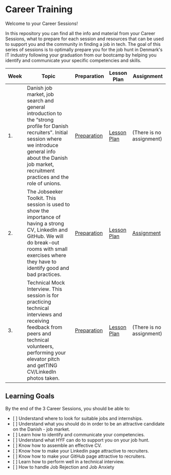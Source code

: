 # Career Training

Welcome to your Career Sessions!

In this repository you can find all the info and material from your Career Sessions, what to prepare for each session and resources that can be used to support you and the community in finding a job in tech. The goal of this series of sessions is to optimally prepare you for the job hunt in Denmark's IT industry following your graduation from our bootcamp by helping you identify and communicate your specific competencies and skills.

| Week | Topic                                                                                                                                                                                                                            | Preparation                           | Lesson Plan                           | Assignment                          |
| ---- | -------------------------------------------------------------------------------------------------------------------------------------------------------------------------------------------------------------------------------- | ------------------------------------- | ------------------------------------- | ----------------------------------- |
| 1.   | Danish job market, job search and general introduction to the “strong profile for Danish recruiters”. Initial session where we introduce general info about the Danish job market, recruitment practices and the role of unions. | [Preparation](./week1/preparation.md) | [Lesson Plan](./week1/lesson-plan.md) | (There is no assignment)            |
| 2.   | The Jobseeker Toolkit. This session is used to show the importance of having a strong CV, LinkedIn and GitHub. We will do break-out rooms with small exercises where they have to identify good and bad practices.               | [Preparation](./week2/preparation.md) | [Lesson Plan](./week2/lesson-plan.md) | [Assignment](./week2/assignment.md) |
| 3.   | Technical Mock Interview. This session is for practicing technical interviews and receiving feedback from peers and technical volunteers, performing your elevator pitch and getTING CV/LinkedIn photos taken.                   | [Preparation](./week3/preparation.md) | [Lesson Plan](./week3/lesson-plan.md) | (There is no assignment)            |

## Learning Goals

By the end of the 3 Career Sessions, you should be able to:

- [ ] Understand where to look for suitable jobs and internships.
- [ ] Understand what you should do in order to be an attractive candidate on the Danish - job market.
- [ ] Learn how to identify and communicate your competencies.
- [ ] Understand what HYF can do to support you on your job hunt.
- [ ] Know how to assemble an effective CV.
- [ ] Know how to make your Linkedin page attractive to recruiters.
- [ ] Know how to make your GitHub page attractive to recruiters.
- [ ] Learn how to perform well in a technical interview.
- [ ] How to handle Job Rejection and Job Anxiety
